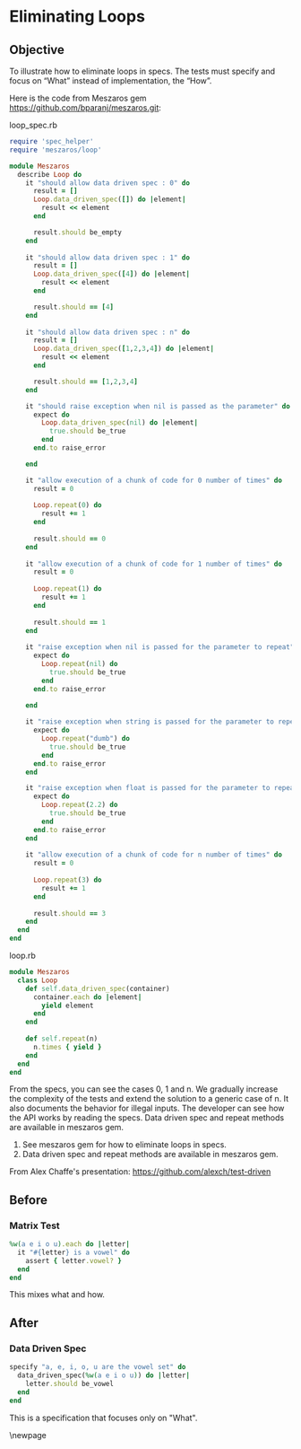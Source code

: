 # Eliminating Loops #

## Objective ##

To illustrate how to eliminate loops in specs. The tests must specify and focus on “What” instead of implementation, the “How”.

Here is the code from Meszaros gem https://github.com/bparanj/meszaros.git:

loop_spec.rb

```ruby
require 'spec_helper'
require 'meszaros/loop'

module Meszaros
  describe Loop do
    it "should allow data driven spec : 0" do
      result = []
      Loop.data_driven_spec([]) do |element|
        result << element
      end

      result.should be_empty
    end
    
    it "should allow data driven spec : 1" do
      result = []
      Loop.data_driven_spec([4]) do |element|
        result << element
      end

      result.should == [4]
    end
    
    it "should allow data driven spec : n" do
      result = []
      Loop.data_driven_spec([1,2,3,4]) do |element|
        result << element
      end

      result.should == [1,2,3,4]
    end

    it "should raise exception when nil is passed as the parameter" do
      expect do
        Loop.data_driven_spec(nil) do |element|
          true.should be_true
        end
      end.to raise_error

    end

    it "allow execution of a chunk of code for 0 number of times" do
      result = 0
      
      Loop.repeat(0) do
        result += 1        
      end
      
      result.should == 0
    end
    
    it "allow execution of a chunk of code for 1 number of times" do
      result = 0
      
      Loop.repeat(1) do
        result += 1        
      end
      
      result.should == 1
    end
    
    it "raise exception when nil is passed for the parameter to repeat" do      
      expect do
        Loop.repeat(nil) do
          true.should be_true      
        end
      end.to raise_error
      
    end

    it "raise exception when string is passed for the parameter to repeat" do      
      expect do
        Loop.repeat("dumb") do
          true.should be_true        
        end
      end.to raise_error
    end

    it "raise exception when float is passed for the parameter to repeat" do      
      expect do
        Loop.repeat(2.2) do
          true.should be_true        
        end
      end.to raise_error
    end
    
    it "allow execution of a chunk of code for n number of times" do
      result = 0
      
      Loop.repeat(3) do
        result += 1        
      end
      
      result.should == 3
    end
  end  
end
```

loop.rb

```ruby
module Meszaros
  class Loop
    def self.data_driven_spec(container)
      container.each do |element|
        yield element
      end
    end
    
    def self.repeat(n)
      n.times { yield }
    end
  end
end
```

From the specs, you can see the cases 0, 1 and n. We gradually increase the complexity of the tests and extend the solution to a generic case of n. It also documents the behavior for illegal inputs. The developer can see how the API works by reading the specs. Data driven spec and repeat methods are available in meszaros gem.

1. See meszaros gem for how to eliminate loops in specs.
2. Data driven spec and repeat methods are available in meszaros gem.

From Alex Chaffe's presentation: https://github.com/alexch/test-driven

## Before ##

### Matrix Test ###

```ruby
%w(a e i o u).each do |letter|
  it "#{letter} is a vowel" do
    assert { letter.vowel? }
  end
end
```

This mixes what and how.

## After ##

### Data Driven Spec ###

```ruby
specify "a, e, i, o, u are the vowel set" do
  data_driven_spec(%w(a e i o u)) do |letter|
    letter.should be_vowel
  end
end
```

This is a specification that focuses only on "What".

\newpage
